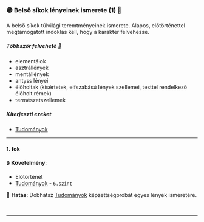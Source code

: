 ### 🟣 Belső síkok lényeinek ismerete (1) 🔁

A belső síkok túlvilági teremtményeinek ismerete. Alapos, előtörténettel megtámogatott indoklás kell, hogy a karakter felvehesse.

##### Többször felvehető 🔁

- elementálok
- asztrállények
- mentállények
- antyss lényei
- élőholtak (kísértetek, elfszabású lények szellemei, testtel rendelkező élőholt rémek)
- természetszellemek

##### Kiterjeszti ezeket

- [Tudományok](../kepzettsegek/tudomanyok.md)

---
#### 1. fok

🔒 **Követelmény**:
- Előtörténet
- [Tudományok](../kepzettsegek/tudomanyok.md) - `6.szint`

🌟 **Hatás**:  Dobhatsz [Tudományok](../kepzettsegek/tudomanyok.md) képzettségpróbát egyes lények ismeretére.

<br />

---
